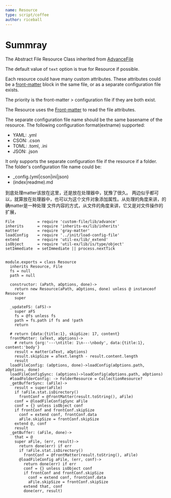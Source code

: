 ```yaml
---
name: Resource
type: script/coffee
author: riceball
---
```


Summray
=======

The Abstract File Resource Class inherited from
[AdvanceFile](https://github.com/snowyu/custom-file.js/blob/master/src/advance.coffee)

The default value of `text` option is true for Resource if possible.

Each resource could have many custom attributes. These attributes could be a
[front-matter](http://jekyllrb.com/docs/frontmatter/) block in the same file,
or as a separate configuration file exists.

The priority is the front-matter > configuration file if they are both exist.

The Resource uses the [Front-matter](https://github.com/jonschlinkert/gray-matter)
to read the file attributes.

The separate configuration file name should be the same basename of the resource.
The following configuration format(extname) supported:

* YAML: .yml
* CSON: .cson
* TOML: .toml, .ini
* JSON: .json


It only supports the separate configuration file if the resource if a folder.
The folder's configuration file name could be:

* _config.(yml|cson|ini|json)
* (index|readme).md

到底处理matter该放在这里，还是放在处理器中，犹豫了很久。
两边似乎都可以，就算放在处理器中，也可以为这个文件对象添加属性。从处理的角度来讲，的确matter是一种处理
文件内容的方式，从文件的角度来讲，它又是对文件操作的扩展，


    File          = require 'custom-file/lib/advance'
    inherits      = require 'inherits-ex/lib/inherits'
    matter        = require 'gray-matter'
    loadConfig    = require '../init/load-config-file'
    extend        = require 'util-ex/lib/_extend'
    isObject      = require 'util-ex/lib/is/type/object'
    setImmediate  = setImmediate || process.nextTick


    module.exports = class Resource
      inherits Resource, File
      fs = null
      path = null

      constructor: (aPath, aOptions, done)->
        return new Resource(aPath, aOptions, done) unless @ instanceof Resource
        super

      _updateFS: (aFS)->
        super aFS
        fs = @fs unless fs
        path = fs.path if fs and !path
        return

      # return {data:{title:1}, skipSize: 17, content}
      frontMatter: (aText, aOptions)->
        # return {org:'---\ntitle: 1\n---\nbody', data:{title:1}, content:'body'}
        result = matter(aText, aOptions)
        result.skipSize = aText.length - result.content.length
        result
      loadFileConfig: (aOptions, done)->loadConfig(aOptions.path, aOptions, done)
      loadFileConfigSync: (aOptions)->loadConfig(aOptions.path, aOptions)
      #loadFolderConfig: -> FolderResource = CollectionResource?
      _getBufferSync: (aFile)->
        result = super(aFile)
        if !aFile.stat.isDirectory()
          frontConf = @frontMatter(result.toString(), aFile)
        conf = @loadFileConfigSync aFile
        conf = {} unless isObject conf
        if frontConf and frontConf.skipSize
          conf = extend conf, frontConf.data
          aFile.skipSize = frontConf.skipSize
        extend @, conf
        result
      _getBuffer: (aFile, done)->
        that = @
        super aFile, (err, result)->
          return done(err) if err
          if !aFile.stat.isDirectory()
            frontConf = @frontMatter(result.toString(), aFile)
          @loadFileConfig aFile, (err, conf)->
            return done(err) if err
            conf = {} unless isObject conf
            if frontConf and frontConf.skipSize
              conf = extend conf, frontConf.data
              aFile.skipSize = frontConf.skipSize
            extend that, conf
            done(err, result)
